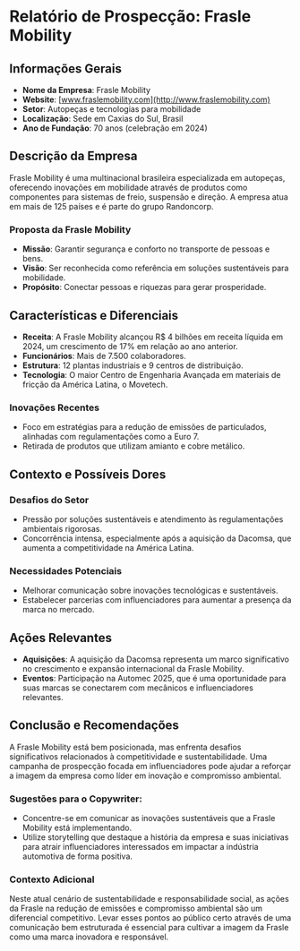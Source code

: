 # Relatório de Prospecção: Frasle Mobility

## Informações Gerais
- **Nome da Empresa**: Frasle Mobility
- **Website**: [www.fraslemobility.com](http://www.fraslemobility.com)
- **Setor**: Autopeças e tecnologias para mobilidade
- **Localização**: Sede em Caxias do Sul, Brasil
- **Ano de Fundação**: 70 anos (celebração em 2024)

## Descrição da Empresa
Frasle Mobility é uma multinacional brasileira especializada em autopeças, oferecendo inovações em mobilidade através de produtos como componentes para sistemas de freio, suspensão e direção. A empresa atua em mais de 125 países e é parte do grupo Randoncorp.

### Proposta da Frasle Mobility
- **Missão**: Garantir segurança e conforto no transporte de pessoas e bens.
- **Visão**: Ser reconhecida como referência em soluções sustentáveis para mobilidade.
- **Propósito**: Conectar pessoas e riquezas para gerar prosperidade.

## Características e Diferenciais
- **Receita**: A Frasle Mobility alcançou R$ 4 bilhões em receita líquida em 2024, um crescimento de 17% em relação ao ano anterior.
- **Funcionários**: Mais de 7.500 colaboradores.
- **Estrutura**: 12 plantas industriais e 9 centros de distribuição.
- **Tecnologia**: O maior Centro de Engenharia Avançada em materiais de fricção da América Latina, o Movetech.

### Inovações Recentes
- Foco em estratégias para a redução de emissões de particulados, alinhadas com regulamentações como a Euro 7.
- Retirada de produtos que utilizam amianto e cobre metálico.

## Contexto e Possíveis Dores

### Desafios do Setor
- Pressão por soluções sustentáveis e atendimento às regulamentações ambientais rigorosas.
- Concorrência intensa, especialmente após a aquisição da Dacomsa, que aumenta a competitividade na América Latina.

### Necessidades Potenciais
- Melhorar comunicação sobre inovações tecnológicas e sustentáveis.
- Estabelecer parcerias com influenciadores para aumentar a presença da marca no mercado.

## Ações Relevantes
- **Aquisições**: A aquisição da Dacomsa representa um marco significativo no crescimento e expansão internacional da Frasle Mobility.
- **Eventos**: Participação na Automec 2025, que é uma oportunidade para suas marcas se conectarem com mecânicos e influenciadores relevantes.

## Conclusão e Recomendações
A Frasle Mobility está bem posicionada, mas enfrenta desafios significativos relacionados à competitividade e sustentabilidade. Uma campanha de prospecção focada em influenciadores pode ajudar a reforçar a imagem da empresa como líder em inovação e compromisso ambiental.

### Sugestões para o Copywriter:
- Concentre-se em comunicar as inovações sustentáveis que a Frasle Mobility está implementando.
- Utilize storytelling que destaque a história da empresa e suas iniciativas para atrair influenciadores interessados em impactar a indústria automotiva de forma positiva. 

### Contexto Adicional
Neste atual cenário de sustentabilidade e responsabilidade social, as ações da Frasle na redução de emissões e compromisso ambiental são um diferencial competitivo. Levar esses pontos ao público certo através de uma comunicação bem estruturada é essencial para cultivar a imagem da Frasle como uma marca inovadora e responsável.
